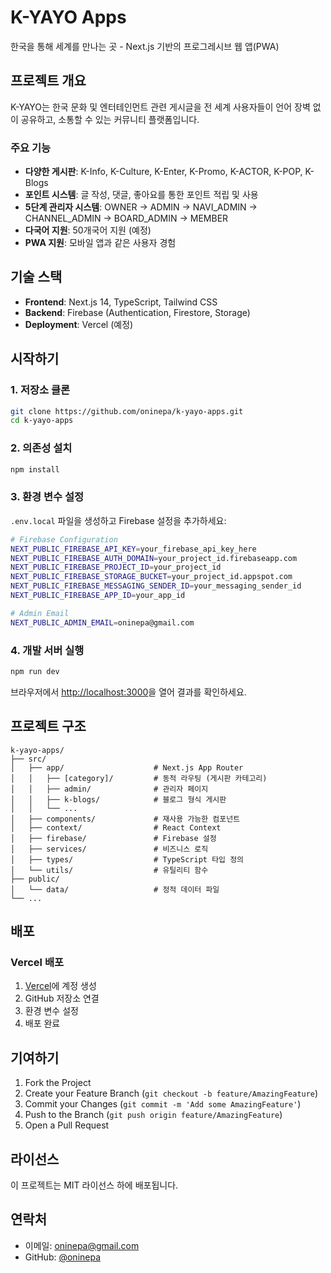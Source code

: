 # K-YAYO Apps

한국을 통해 세계를 만나는 곳 - Next.js 기반의 프로그레시브 웹 앱(PWA)

## 프로젝트 개요

K-YAYO는 한국 문화 및 엔터테인먼트 관련 게시글을 전 세계 사용자들이 언어 장벽 없이 공유하고, 소통할 수 있는 커뮤니티 플랫폼입니다.

### 주요 기능

- **다양한 게시판**: K-Info, K-Culture, K-Enter, K-Promo, K-ACTOR, K-POP, K-Blogs
- **포인트 시스템**: 글 작성, 댓글, 좋아요를 통한 포인트 적립 및 사용
- **5단계 관리자 시스템**: OWNER → ADMIN → NAVI_ADMIN → CHANNEL_ADMIN → BOARD_ADMIN → MEMBER
- **다국어 지원**: 50개국어 지원 (예정)
- **PWA 지원**: 모바일 앱과 같은 사용자 경험

## 기술 스택

- **Frontend**: Next.js 14, TypeScript, Tailwind CSS
- **Backend**: Firebase (Authentication, Firestore, Storage)
- **Deployment**: Vercel (예정)

## 시작하기

### 1. 저장소 클론

```bash
git clone https://github.com/oninepa/k-yayo-apps.git
cd k-yayo-apps
```

### 2. 의존성 설치

```bash
npm install
```

### 3. 환경 변수 설정

`.env.local` 파일을 생성하고 Firebase 설정을 추가하세요:

```bash
# Firebase Configuration
NEXT_PUBLIC_FIREBASE_API_KEY=your_firebase_api_key_here
NEXT_PUBLIC_FIREBASE_AUTH_DOMAIN=your_project_id.firebaseapp.com
NEXT_PUBLIC_FIREBASE_PROJECT_ID=your_project_id
NEXT_PUBLIC_FIREBASE_STORAGE_BUCKET=your_project_id.appspot.com
NEXT_PUBLIC_FIREBASE_MESSAGING_SENDER_ID=your_messaging_sender_id
NEXT_PUBLIC_FIREBASE_APP_ID=your_app_id

# Admin Email
NEXT_PUBLIC_ADMIN_EMAIL=oninepa@gmail.com
```

### 4. 개발 서버 실행

```bash
npm run dev
```

브라우저에서 [http://localhost:3000](http://localhost:3000)을 열어 결과를 확인하세요.

## 프로젝트 구조

```
k-yayo-apps/
├── src/
│   ├── app/                    # Next.js App Router
│   │   ├── [category]/         # 동적 라우팅 (게시판 카테고리)
│   │   ├── admin/              # 관리자 페이지
│   │   ├── k-blogs/            # 블로그 형식 게시판
│   │   └── ...
│   ├── components/             # 재사용 가능한 컴포넌트
│   ├── context/                # React Context
│   ├── firebase/               # Firebase 설정
│   ├── services/               # 비즈니스 로직
│   ├── types/                  # TypeScript 타입 정의
│   └── utils/                  # 유틸리티 함수
├── public/
│   └── data/                   # 정적 데이터 파일
└── ...
```

## 배포

### Vercel 배포

1. [Vercel](https://vercel.com)에 계정 생성
2. GitHub 저장소 연결
3. 환경 변수 설정
4. 배포 완료

## 기여하기

1. Fork the Project
2. Create your Feature Branch (`git checkout -b feature/AmazingFeature`)
3. Commit your Changes (`git commit -m 'Add some AmazingFeature'`)
4. Push to the Branch (`git push origin feature/AmazingFeature`)
5. Open a Pull Request

## 라이선스

이 프로젝트는 MIT 라이선스 하에 배포됩니다.

## 연락처

- 이메일: oninepa@gmail.com
- GitHub: [@oninepa](https://github.com/oninepa)
